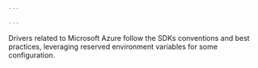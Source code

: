```yaml
---

---
```


Drivers related to Microsoft Azure follow the SDKs conventions and best practices,
leveraging reserved environment variables for some configuration.
